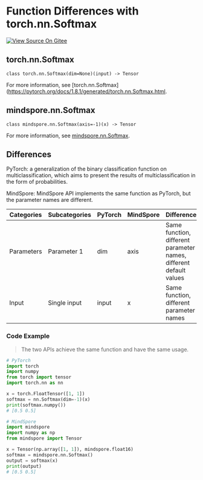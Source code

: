 # Function Differences with torch.nn.Softmax

[![View Source On Gitee](https://mindspore-website.obs.cn-north-4.myhuaweicloud.com/website-images/r2.0/resource/_static/logo_source_en.png)](https://gitee.com/mindspore/docs/blob/r2.0/docs/mindspore/source_en/note/api_mapping/pytorch_diff/nn_Softmax.md)

## torch.nn.Softmax

```text
class torch.nn.Softmax(dim=None)(input) -> Tensor
```

For more information, see [torch.nn.Softmax](https://pytorch.org/docs/1.8.1/generated/torch.nn.Softmax.html.

## mindspore.nn.Softmax

```text
class mindspore.nn.Softmax(axis=-1)(x) -> Tensor
```

For more information, see [mindspore.nn.Softmax](https://www.mindspore.cn/docs/en/r2.0/api_python/nn/mindspore.nn.Softmax.html).

## Differences

PyTorch: a generalization of the binary classification function on multiclassification, which aims to present the results of multiclassification in the form of probabilities.

MindSpore: MindSpore API implements the same function as PyTorch, but the parameter names are different.

| Categories | Subcategories |PyTorch | MindSpore | Difference |
| ---- | ----- | ------- | --------- | ------------- |
| Parameters | Parameter 1 | dim     | axis      | Same function, different parameter names, different default values |
|   Input   | Single input | input  | x   | Same function, different parameter names |

### Code Example

> The two APIs achieve the same function and have the same usage.

```python
# PyTorch
import torch
import numpy
from torch import tensor
import torch.nn as nn

x = torch.FloatTensor([1, 1])
softmax = nn.Softmax(dim=-1)(x)
print(softmax.numpy())
# [0.5 0.5]

# MindSpore
import mindspore
import numpy as np
from mindspore import Tensor

x = Tensor(np.array([1, 1]), mindspore.float16)
softmax = mindspore.nn.Softmax()
output = softmax(x)
print(output)
# [0.5 0.5]
```
